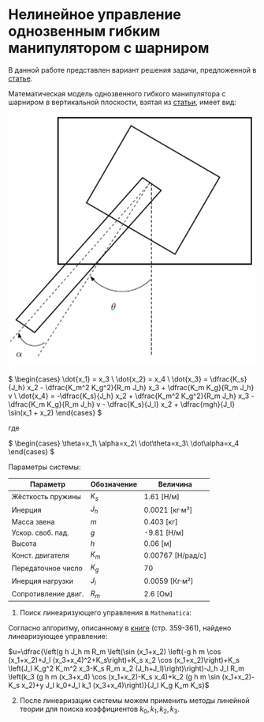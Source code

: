 # Нелинейное управление однозвенным гибким манипулятором с шарниром

В данной работе представлен вариант решения задачи, предложенной в [статье](https://github.com/LeoKhariton/nonlinear-control-of-flexible-joint-robotic-arm/blob/main/Modeling%20and%20Nonlinear%20Control%20of%20a%20Single-link%20Flexible%20Joint.pdf).

Математическая модель однозвенного гибкого манипулятора с шарниром в вертикальной плоскости, взятая из [статьи](https://github.com/LeoKhariton/nonlinear-control-of-flexible-joint-robotic-arm/blob/main/Modeling%20and%20Nonlinear%20Control%20of%20a%20Single-link%20Flexible%20Joint.pdf), имеет вид:

![alt text](image.png)

$
\begin{cases}
\dot{x_1} = x_3 \\
\dot{x_2} = x_4 \\
\dot{x_3} = \dfrac{K_s}{J_h} x_2 - \dfrac{K_m^2 K_g^2}{R_m J_h} x_3 + \dfrac{K_m K_g}{R_m J_h} v \\
\dot{x_4} = -\dfrac{K_s}{J_h} x_2 + \dfrac{K_m^2 K_g^2}{R_m J_h} x_3 - \dfrac{K_m K_g}{R_m J_h} v - \dfrac{K_s}{J_l} x_2 + \dfrac{mgh}{J_l} \sin(x_1 + x_2)
\end{cases}
$

где

$
\begin{cases}
\theta=x_1\\
\alpha=x_2\\
\dot\theta=x_3\\
\dot\alpha=x_4
\end{cases}
$

Параметры системы:

| Параметр | Обозначение | Величина |
|---|---|---|
| Жёсткость пружины | $K_s$ | 1.61 [Н/м] |
| Инерция | $J_h$ | 0.0021 [кг·м²] |
| Масса звена | $m$ | 0.403 [кг] |
| Ускор. своб. пад. | $g$ | -9.81 [Н/м] |
| Высота | $h$ | 0.06 [м] |
| Конст. двигателя | $K_m$ | 0.00767 [Н/рад/с] |
| Передаточное число | $K_g$ | 70 |
| Инерция нагрузки | $J_l$ | 0.0059 [Кг·м²] |
| Сопротивление двиг. | $R_m$ | 2.6 [Ом] |


1. Поиск линеаризующего управления в `Mathematica`:

Согласно алгоритму, описанному в [книге](https://github.com/LeoKhariton/nonlinear-control-of-flexible-joint-robotic-arm/blob/main/Б.Т.%20Поляк%20М.В.%20Хлебников%20Л.Б.%20Рапопорт.%20Математическая%20теория%20автоматического%20управления.pdf) (стр. 359-361), найдено линеаризующее управление:

$u=\dfrac{\left(g h J_h m R_m \left(\sin (x_1+x_2) \left(-g h m \cos (x_1+x_2)+J_l (x_3+x_4)^2+K_s\right)+K_s x_2 \cos (x_1+x_2)\right)+K_s \left(J_l K_g^2 K_m^2 x_3-K_s R_m x_2 (J_h+J_l)\right)\right)-J_h J_l R_m \left(k_3 (g h m (x_3+x_4) \cos (x_1+x_2)-K_s x_4)+k_2 (g h m \sin (x_1+x_2)-K_s x_2)+y J_l k_0+J_l k_1 (x_3+x_4)\right)}{J_l K_g K_m K_s}$

2. После линеаризации системы можем применить методы линейной теории для поиска коэффициентов $k_0,k_1,k_2,k_3$.